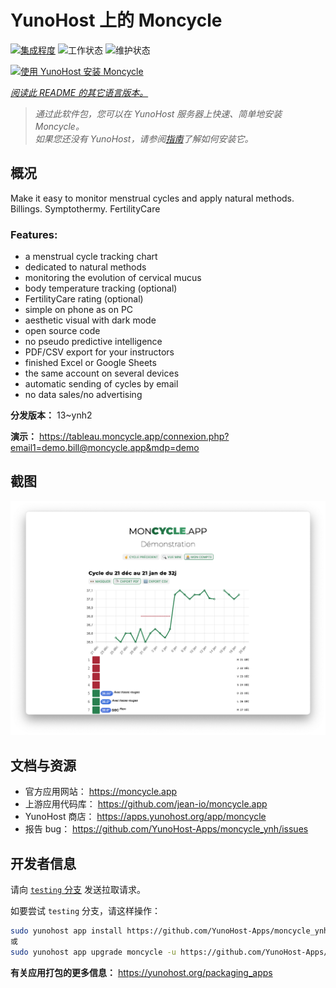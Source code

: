 <!--
注意：此 README 由 <https://github.com/YunoHost/apps/tree/master/tools/readme_generator> 自动生成
请勿手动编辑。
-->

# YunoHost 上的 Moncycle

[![集成程度](https://dash.yunohost.org/integration/moncycle.svg)](https://dash.yunohost.org/appci/app/moncycle) ![工作状态](https://ci-apps.yunohost.org/ci/badges/moncycle.status.svg) ![维护状态](https://ci-apps.yunohost.org/ci/badges/moncycle.maintain.svg)

[![使用 YunoHost 安装 Moncycle](https://install-app.yunohost.org/install-with-yunohost.svg)](https://install-app.yunohost.org/?app=moncycle)

*[阅读此 README 的其它语言版本。](./ALL_README.md)*

> *通过此软件包，您可以在 YunoHost 服务器上快速、简单地安装 Moncycle。*  
> *如果您还没有 YunoHost，请参阅[指南](https://yunohost.org/install)了解如何安装它。*

## 概况

Make it easy to monitor menstrual cycles and apply natural methods. Billings. Symptothermy. FertilityCare

### Features:

- a menstrual cycle tracking chart
- dedicated to natural methods
- monitoring the evolution of cervical mucus
- body temperature tracking (optional)
- FertilityCare rating (optional)
- simple on phone as on PC
- aesthetic visual with dark mode
- open source code
- no pseudo predictive intelligence
- PDF/CSV export for your instructors
- finished Excel or Google Sheets
- the same account on several devices
- automatic sending of cycles by email
- no data sales/no advertising

**分发版本：** 13~ynh2

**演示：** <https://tableau.moncycle.app/connexion.php?email1=demo.bill@moncycle.app&mdp=demo>

## 截图

![Moncycle 的截图](./doc/screenshots/moncycle_app.png)

## 文档与资源

- 官方应用网站： <https://moncycle.app>
- 上游应用代码库： <https://github.com/jean-io/moncycle.app>
- YunoHost 商店： <https://apps.yunohost.org/app/moncycle>
- 报告 bug： <https://github.com/YunoHost-Apps/moncycle_ynh/issues>

## 开发者信息

请向 [`testing` 分支](https://github.com/YunoHost-Apps/moncycle_ynh/tree/testing) 发送拉取请求。

如要尝试 `testing` 分支，请这样操作：

```bash
sudo yunohost app install https://github.com/YunoHost-Apps/moncycle_ynh/tree/testing --debug
或
sudo yunohost app upgrade moncycle -u https://github.com/YunoHost-Apps/moncycle_ynh/tree/testing --debug
```

**有关应用打包的更多信息：** <https://yunohost.org/packaging_apps>
